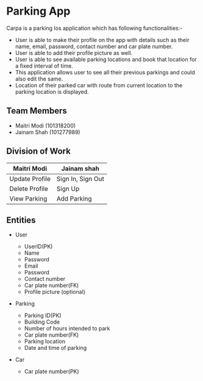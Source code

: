 # Parking App
Carpa is a parking Ios application which has following functionalities:-
- User is able to make their profile on the app with details such as their name, email, password, contact number and car plate number.
- User is able to add their profile picture as well.
- User is able to see available parking locations and book that location for a fixed interval of time.
- This application allows user to see all their previous parkings and could also edit the same.
- Location of their parked car with route from current location to the parking location is displayed.

## Team Members
- Maitri Modi (101318200)
- Jainam Shah (101277989)

## Division of Work

Maitri Modi | Jainam shah
------------|------------
Update Profile | Sign In, Sign Out
Delete Profile | Sign Up
View Parking | Add Parking 

## Entities
- User
  - UserID(PK)
  - Name
  - Password
  - Email
  - Password
  - Contact number
  - Car plate number(FK)
  - Profile picture (optional)

- Parking
  - Parking ID(PK)
  - Building Code
  - Number of hours intended to park
  - Car plate number(FK)
  - Parking location
  - Date and time of parking

- Car
  - Car plate number(PK)





